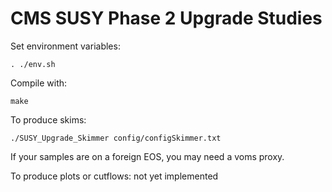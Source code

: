 CMS SUSY Phase 2 Upgrade Studies
================================

Set environment variables:

    . ./env.sh

Compile with:

    make

To produce skims:

    ./SUSY_Upgrade_Skimmer config/configSkimmer.txt

If your samples are on a foreign EOS, you may need a voms proxy.

To produce plots or cutflows: not yet implemented
